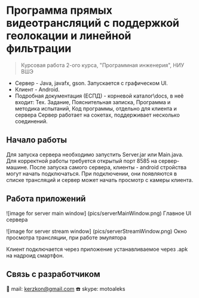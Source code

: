 # Программа прямых видеотрансляций с поддержкой геолокации и линейной фильтрации
> Курсовая работа 2-ого курса, "Программная инженерия", НИУ ВШЭ

* Сервер - Java, javafx, gson. Запускается с графическом UI.
* Клиент - Android.
* Подробная документация (ЕСПД) - корневой каталог\docs, в неё входит: Тех. Задание, Пояснительная записка,
  Программа и методика испытаний, Код программы, отдельно для клиента и сервера
Сервер работает на сокетах, поддерживает несколько соединений.

## Начало работы

Для запуска сервера необходимо запустить Server.jar или  Main.java.
Для корректной работы требуется открытый порт 8585 на сервер-машине.
После запуска самого сервера, клиенты - android стройства могут начать
подключаться. При подключении, они появляются в списке трансляций и сервер может
начать просмотр с камеры клиента.

## Работа приложений

![image for server main window]
(pics/serverMainWindow.png)
Главное UI сервера

![image for server stream window]
(pics/serverStreamWindow.png)
Окно просмотра трансляции, при работе эмулятора

Клиент подключается через приложение устанавливаемое через .apk на надроид смартфон.

## Связь с разработчиком

:e-mail: mail: kerzkon@gmail.com
:telephone: skype: motoaleks

